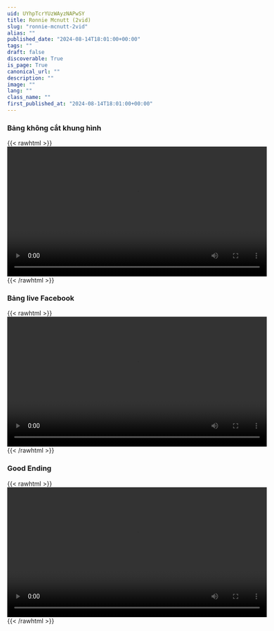 ```yaml
---
uid: UYhpTcrYUzWAyzNAPwSY
title: Ronnie Mcnutt (2vid)
slug: "ronnie-mcnutt-2vid"
alias: ""
published_date: "2024-08-14T18:01:00+00:00"
tags: ""
draft: false
discoverable: True
is_page: True
canonical_url: ""
description: ""
image: ""
lang: ""
class_name: ""
first_published_at: "2024-08-14T18:01:00+00:00"
---
```


### Bảng không cắt khung hình
{{< rawhtml >}}
<video width="600" height="300"  controls>
  <source src="https://pomf2.lain.la/f/5by67bf5.mp4" type="video/mp4">
  Your browser does not support HTML video.
</video>
{{< /rawhtml >}}
### Bảng live Facebook
{{< rawhtml >}}
<video width="600" height="300"  controls>
  <source src="https://pomf2.lain.la/f/omeyan0d.mp4" type="video/mp4">
  Your browser does not support HTML video.
</video>
{{< /rawhtml >}}
### Good Ending


{{< rawhtml >}}
<video width="600" height="300"  controls>
  <source src="https://pomf2.lain.la/f/6kgcxabf.mp4" type="video/mp4">
  Your browser does not support HTML video.
</video>
{{< /rawhtml >}}
